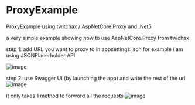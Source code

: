 # ProxyExample
ProxyExample using twitchax / AspNetCore.Proxy and .Net5

a very simple example showing how to use AspNetCore.Proxy from twichax 

step 1: add URL you want to proxy to in appsettings.json for example i am using JSONPlacerholder API

![image](https://user-images.githubusercontent.com/33941687/131499837-6cc3535b-e230-4733-85bf-9cee30004bd6.png)

step 2: use Swagger UI (by launching the app) and write the rest of the url
![image](https://user-images.githubusercontent.com/33941687/131499976-0f1e62eb-a89d-4257-9c28-0d49078ae215.png)

it only takes 1 method to forword all the requests 
![image](https://user-images.githubusercontent.com/33941687/131500016-39c19638-d799-408d-acbc-e1941721dcaf.png)

